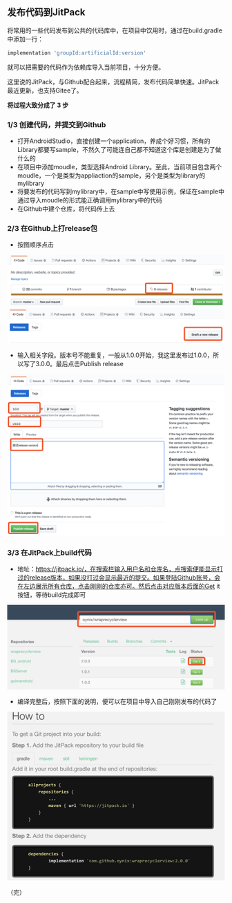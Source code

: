 ## 发布代码到JitPack

将常用的一些代码发布到公共的代码库中，在项目中饮用时，通过在build.gradle中添加一行：

```groovy
implementation 'groupId:artificialId:version'
```

就可以把需要的代码作为依赖库导入当前项目，十分方便。

这里说的JitPack，与Github配合起来，流程精简，发布代码简单快速。JitPack最近更新，也支持Gitee了。

**将过程大致分成了 3 步**

### 1/3 创建代码，并提交到Github

- 打开AndroidStudio，直接创建一个application，养成个好习惯，所有的Library都要写sample，不然久了可能连自己都不知道这个库是创建是为了做什么的
- 在项目中添加moudle，类型选择Android Library。至此，当前项目包含两个moudle，一个是类型为appliaction的sample，另个是类型为library的mylibrary
- 将要发布的代码写到mylibrary中，在sample中写使用示例，保证在sample中通过导入moudle的形式能正确调用mylibrary中的代码
- 在Github中建个仓库，将代码传上去

### 2/3 在Github上打release包

- 按图顺序点击
<img src="images/jitpack_1.png" style="zoom:50%;" />
<img src="images/jitpack_2.png" style="zoom:50%;" />


- 输入相关字段。版本号不能重复，一般从1.0.0开始，我这里发布过1.0.0，所以写了3.0.0。最后点击Publish release
<img src="images/jitpack_3.png" style="zoom:50%;" />

### 3/3 在JitPack上build代码

- 地址：https://jitpack.io/，在搜索栏输入用户名和仓库名，点搜索便能显示打过的release版本，如果没打过会显示最近的提交。如果登陆Github账号，会在左边展示所有仓库，点击刚刚的仓库亦可。然后点击对应版本后面的Get it按钮，等待build完成即可
<img src="images/jitpack_4.png" style="zoom:50%;" />

- 编译完整后，按照下面的说明，便可以在项目中导入自己刚刚发布的代码了
<img src="images/jitpack_5.png" style="zoom:50%;" />



（完）